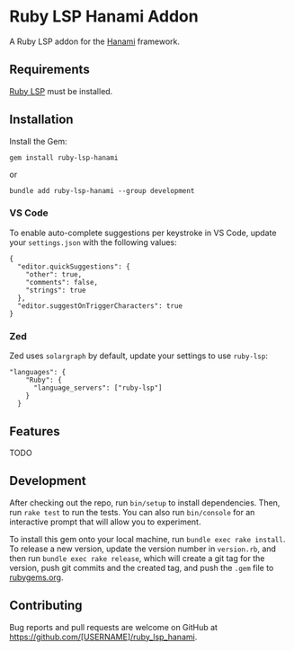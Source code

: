 # Ruby LSP Hanami Addon

A Ruby LSP addon for the [Hanami](https://hanamirb.org/) framework.

## Requirements
[Ruby LSP](https://github.com/Shopify/ruby-lsp) must be installed.

## Installation

Install the Gem:
```
gem install ruby-lsp-hanami
```

or

```
bundle add ruby-lsp-hanami --group development
```

### VS Code

To enable auto-complete suggestions per keystroke in VS Code, update your `settings.json` with the following values:

```
{
  "editor.quickSuggestions": {
    "other": true,
    "comments": false,
    "strings": true
  },
  "editor.suggestOnTriggerCharacters": true
}
```


### Zed
Zed uses `solargraph` by default, update your settings to use `ruby-lsp`:
```
"languages": {
    "Ruby": {
      "language_servers": ["ruby-lsp"]
    }
  }
  ```

## Features

TODO

## Development

After checking out the repo, run `bin/setup` to install dependencies. Then, run `rake test` to run the tests. You can also run `bin/console` for an interactive prompt that will allow you to experiment.

To install this gem onto your local machine, run `bundle exec rake install`. To release a new version, update the version number in `version.rb`, and then run `bundle exec rake release`, which will create a git tag for the version, push git commits and the created tag, and push the `.gem` file to [rubygems.org](https://rubygems.org).

## Contributing

Bug reports and pull requests are welcome on GitHub at https://github.com/[USERNAME]/ruby_lsp_hanami.
